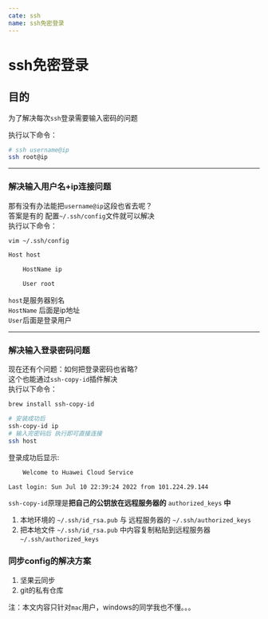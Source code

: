 ```yaml
---
cate: ssh
name: ssh免密登录
---
```


# ssh免密登录

## 目的
为了解决每次`ssh`登录需要输入密码的问题

执行以下命令：
```bash
# ssh username@ip
ssh root@ip
```
---

### 解决输入用户名+ip连接问题

那有没有办法能把`username@ip`这段也省去呢？  
答案是有的
配置`~/.ssh/config`文件就可以解决  
执行以下命令：
```bash
vim ~/.ssh/config

Host host

    HostName ip

    User root

```
`host`是服务器别名  
`HostName` 后面是ip地址  
`User`后面是登录用户


---

### 解决输入登录密码问题
现在还有个问题：如何把登录密码也省略?  
这个也能通过`ssh-copy-id`插件解决  
执行以下命令：

```bash
brew install ssh-copy-id

# 安装成功后
ssh-copy-id ip
# 输入完密码后 执行即可直接连接
ssh host
```
登录成功后显示:
```bash
	Welcome to Huawei Cloud Service

Last login: Sun Jul 10 22:39:24 2022 from 101.224.29.144
```
`ssh-copy-id`原理是**把自己的公钥放在远程服务器的** `authorized_keys` **中**
1. 本地环境的 `~/.ssh/id_rsa.pub` 与 远程服务器的 `~/.ssh/authorized_keys`
2. 把本地文件 `~/.ssh/id_rsa.pub` 中内容复制粘贴到远程服务器 `~/.ssh/authorized_keys`

### 同步config的解决方案
1. 坚果云同步
2. git的私有仓库 

注：本文内容只针对`mac`用户，windows的同学我也不懂。。。
